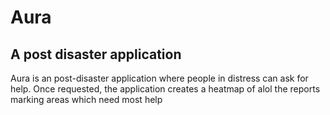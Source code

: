 # Aura

## A post disaster application

Aura is an post-disaster application where people in distress can ask for help.
Once requested, the application creates a heatmap of alol the reports marking areas which need most help
